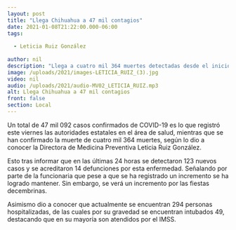 ```yaml
---
layout: post
title: "Llega Chihuahua a 47 mil contagios"
date: 2021-01-08T21:22:00.000-06:00
tags:
  
  - Leticia Ruiz González
  
author: nil
description: "Llega a cuatro mil 364 muertes detectadas desde el inicio de la pandemia."
image: /uploads/2021/images-LETICIA_RUIZ_(3).jpg
video: nil
audio: /uploads/2021/audio-MV02_LETICIA_RUIZ.mp3
alt: Llega Chihuahua a 47 mil contagios
front: false
section: Local
---
```


Un total de 47 mil 092 casos confirmados de COVID-19 es lo que registró este viernes las autoridades estatales en el área de salud, mientras que se han confirmado la muerte de cuatro mil 364 muertes, según lo dio a conocer la Directora de Medicina Preventiva Leticia Ruiz González.

Esto tras informar que en las últimas 24 horas se detectaron 123 nuevos casos y se acreditaron 14 defunciones por esta enfermedad. Señalando por parte de la funcionaria que pese a que se ha registrado un incremento se ha logrado mantener. Sin embargo, se verá un incremento por las fiestas decembrinas.

Asimismo dio a conocer que actualmente se encuentran 294 personas hospitalizadas, de las cuales por su gravedad se encuentran intubados 49, destacando que en su mayoría son atendidos por el IMSS. 